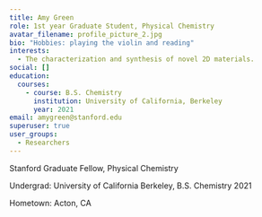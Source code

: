 ```yaml
---
title: Amy Green
role: 1st year Graduate Student, Physical Chemistry
avatar_filename: profile_picture_2.jpg
bio: "Hobbies: playing the violin and reading"
interests:
  - The characterization and synthesis of novel 2D materials.
social: []
education:
  courses:
    - course: B.S. Chemistry
      institution: University of California, Berkeley
      year: 2021
email: amygreen@stanford.edu
superuser: true
user_groups:
  - Researchers
---
```

Stanford Graduate Fellow, Physical Chemistry 

Undergrad: University of California Berkeley, B.S. Chemistry 2021

Hometown: Acton, CA